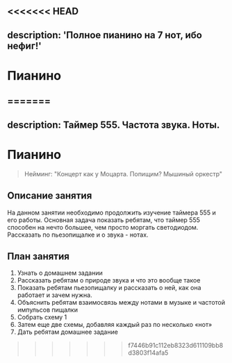 <<<<<<< HEAD
---
description: 'Полное пианино на 7 нот, ибо нефиг!'
---

# Пианино

=======
---
description: Таймер 555. Частота звука. Ноты.
---

# Пианино

> Нейминг: "Концерт как у Моцарта. Попищим? Мышиный оркестр"

## Описание занятия

На данном занятии необходимо продолжить изучение таймера 555 и его работы. Основная задача показать ребятам, что таймер 555 способен на нечто большее, чем просто моргать светодиодом. Рассказать по пьезопищалке и о звука - нотах.

## План занятия

1. Узнать о домашнем задании
2. Рассказать ребятам о природе звука и что это вообще такое
3. Показать ребятам пьезопищалку и рассказать о ней, как она работает и зачем нужна.
4. Объяснить ребятам взаимосвязь между нотами в музыке и частотой импульсов пищалки
5. Собрать схему 1
6. Затем еще две схемы, добавляя каждый раз по несколько «нот»
7. Дать ребятам домашнее задание 

>>>>>>> f7446b91c112eb8323d611109bb8d3803f14afa5
